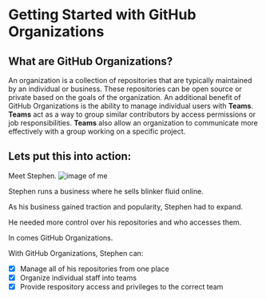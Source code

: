 # Getting Started with GitHub Organizations
## What are GitHub Organizations?

An organization is a collection of repositories that are typically maintained by an individual or business.  These repositories can be open source or private based on the goals of the organization.  An additional benefit of GitHub Organizations is the ability to manage individual users with **Teams**.  **Teams** act as a way to group similar contributors by access permissions or job responsibilities. **Teams** also allow an organization to communicate more effectively with a group working on a specific project.

## Lets put this into action:

Meet Stephen. 
    ![image of me](https://avatars2.githubusercontent.com/u/42813339?s=60&v=4)

Stephen runs a business where he sells blinker fluid online.

As his business gained traction and popularity, Stephen had to expand. 

He needed more control over his repositories and who accesses them.

In comes GitHub Organizations.

With GitHub Organizations, Stephen can:
- [x] Manage all of his repositories from one place
- [x] Organize individual staff into teams
- [x] Provide respository access and privileges to the correct team
